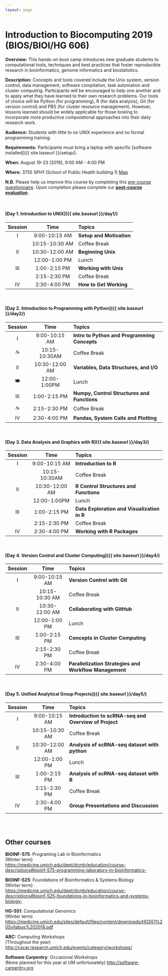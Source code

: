 ```yaml
---
layout: page
---
```


# Introduction to Biocomputing 2019 (BIOS/BIOI/HG 606) 

**Overview:** This hands-on boot camp introduces new graduate students to computational tools, techniques and best practices that foster reproducible research in bioinformatics, genome informatics and biostatistics.

**Description:** Concepts and tools covered include the Unix system, version control, data management, software compilation, task automation and cluster computing. Participants will be encouraged to help one another and to apply what they have learned to their own research problems. Our tools of choice will be Python (for programming), R (for data analysis), Git (for version control) and PBS (for cluster resource management). However, lessons learned should be widely applicable for those looking to incorporate more productive computational approaches into their daily research work.

**Audience:** Students with little to no UNIX experience and no formal programming training.

**Requirements:** Participants must bring a laptop with specific [software installed]({{ site.baseurl }}/setup/).

**When:** August 19-23 (2019), 9:00 AM - 4:00 PM 

**Where:** 3755 SPH1 (School of Public Health building 1) [Map](https://goo.gl/maps/kzaA1T9mPK22)

**N.B.** Please help us improve this course by completing this [pre-course questionnaire](http://bit.ly/2vWofWv). Upon completion please complete our [**post-course evaluation**](http://bit.ly/2Plg9Pv).

<br>

#### [Day 1. Introduction to UNIX]({{ site.baseurl }}/day1/) 

| Session | Time           | Topics                   | 
| :-----: |:--------------:| :----------------------- | 
| I       | 9:00-10:15 AM  | **Setup and Motivation** | 
|         | 10:15-10:30 AM | Coffee Break             | 
| II      | 10:30-12:00 AM | **Beginning Unix**       | 
|         | 12:00-1:00 PM  | Lunch                    | 
| III     | 1:00-2:15 PM   | **Working with Unix**    | 
|         | 2:15-2:30 PM   | Coffee Break             | 
| IV      | 2:30-4:00 PM   | **How to Get Working**   | 

<br>

#### [Day 2. Introduction to Programming with Python]({{ site.baseurl }}/day2/)


| Session   | Time           | Topics                   |
| :-------: |:--------------:| :----------------------- |
| I         | 9:00-10:15 AM  | **Intro to Python and Programming Concepts** |
| &#9749;   | 10:15-10:30AM  | Coffee Break              |
| II        | 10:30-12:00 AM | **Variables, Data Structures, and I/O**       |
| &#127869; | 12:00-1:00PM   | Lunch                   |
| III       | 1:00-2:15 PM   | **Numpy, Control Structures and Functions**    |
| &#9749;   | 2:15-2:30 PM   | Coffee Break             |
| IV        | 2:30-4:00 PM   | **Pandas, System Calls and Plotting**   |


<br>

#### [Day 3. Data Analysis and Graphics with R]({{ site.baseurl }}/day3/) 

| Session | Time           | Topics                   | 
| :-----: |:--------------:| :----------------------- | 
| I       | 9:00-10:15 AM  | **Introduction to R** | 
|         | 10:15-10:30AM  | Coffee Break             | 
| II      | 10:30-12:00 AM | **R Control Structures and Functions** | 
|         | 12:00-1:00PM   | Lunch                    | 
| III     | 1:00-2:15 PM   | **Data Exploration and Visualization in R** | 
|         | 2:15-2:30 PM   | Coffee Break             | 
| IV      | 2:30-4:00 PM   | **Working with R Packages** | 

<br>

#### [Day 4. Version Control and Cluster Computing]({{ site.baseurl }}/day4/)

| Session | Time           | Topics                   | 
| :-----: |:--------------:| :----------------------- | 
| I       | 9:00-10:15 AM  | **Version Control with Git** | 
|         | 10:15-10:30 AM | Coffee Break             | 
| II      | 10:30-12:00 AM | **Collaborating with GitHub**  | 
|         | 12:00-1:00 PM  | Lunch                    | 
| III     | 1:00-2:15 PM   | **Concepts in Cluster Computing**    | 
|         | 2:15-2:30 PM   | Coffee Break             | 
| IV      | 2:30-4:00 PM   | **Parallelization Strategies and Workflow Management**   | 

<br>

#### [Day 5. Unified Analytical Group Projects]({{ site.baseurl }}/day5/) 

| Session | Time             | Topics                                                 |
| :-----: |:----------------:| :------------------------------------------------------|
| I       | 9:00-10:15 AM    | **Introduction to scRNA-seq and Overview of Project**      |
|         | 10:15-10:30 AM   | Coffee Break                                           |
| II      | 10:30-12:00 AM   | **Analysis of scRNA-seq dataset with python**              |
|         | 12:00-1:00 PM    | Lunch                                                  |
| III     | 1:00-2:15 PM     | **Analysis of scRNA-seq dataset with R**     |
|         | 2:15-2:30 PM     | Coffee Break                                           |
| IV      | 2:30-4:00 PM     | **Group Presentations and Discussion**                 |

<br>



<br>
<a name="other"></a>

## Other courses 
**BIOINF-575**: Programing Lab in Bioinformatics  
(Winter term)   
<https://medicine.umich.edu/dept/dcmb/education/course-descriptions#bioinf-575-programming-laboratory-in-bioinformatics->

**BIOINF-525**: Foundations of Bioinformatics & Systems Biology  
(Winter term)   
<https://medicine.umich.edu/dept/dcmb/education/course-descriptions#bioinf-525-foundations-in-bioinformatics-and-systems-biology->

**HG-551**: Computational Genomics  
(Winter term)   
<https://medicine.umich.edu/sites/default/files/content/downloads/HG551%20Syllabus%202018.pdf>  

**ARC:** Computing Workshops  
(Throughout the year)   
<http://cscar.research.umich.edu/events/category/workshops/> 

**Software Carpentry**: Occasional Workshops  
(None planned for this year at UM unfortunately) 
<http://software-carpentry.org>  

<!--- Uncomment at end of course...
Add more courses when we find them.
-->


